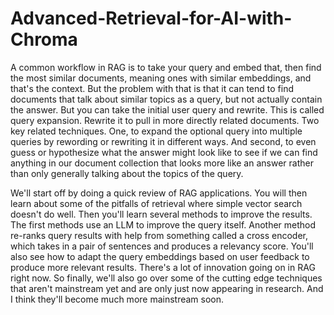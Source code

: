 # Advanced-Retrieval-for-AI-with-Chroma

A common workflow in RAG is to take your query and embed that, 
then find the most similar documents, meaning ones with similar embeddings, 
and that's the context. But the problem with that 
is that it can tend to find documents that talk about similar 
topics as a query, but not actually contain the answer. But 
you can take the initial user query and rewrite. 
This is called query expansion. 
Rewrite it to pull in more directly related documents. 
Two key related techniques. One, to expand the optional 
query into multiple queries by rewording or rewriting 
it in different ways. And second, to even guess or hypothesize what 
the answer might look like to see if we can find anything 
in our document collection that looks more like an 
answer rather than only generally talking 
about the topics of the query. 


We'll start off by doing a quick 
review of RAG applications. 
You will then learn about some of the 
pitfalls of retrieval where simple vector search doesn't 
do well. 
Then you'll learn several methods to improve the results. 
The first methods use an 
LLM to improve the query itself. 
Another method re-ranks query results with help from something 
called a cross encoder, which takes in a pair 
of sentences and produces a relevancy score. 
You'll also see how to adapt the query embeddings based on user feedback 
to produce more relevant results. 
There's a lot of innovation going on in RAG right now. So 
finally, we'll also go over some of the cutting edge techniques 
that aren't mainstream yet and are only just now appearing 
in research. 
And I think they'll become much more mainstream soon. 
